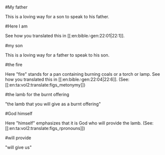 #My father

This is a loving way for a son to speak to his father.

#Here I am

See how you translated this in [[:en:bible:notes:gen:22:01|22:1]].

#my son

This is a loving way for a father to speak to his son.

#the fire

Here "fire" stands for a pan containing burning coals or a torch or lamp. See how you translated this in [[:en:bible:notes:gen:22:04|22:6]]. (See: [[:en:ta:vol2:translate:figs_metonymy]])

#the lamb for the burnt offering

"the lamb that you will give as a burnt offering"

#God himself

Here "himself" emphasizes that it is God who will provide the lamb. (See: [[:en:ta:vol2:translate:figs_rpronouns]])

#will provide

"will give us"